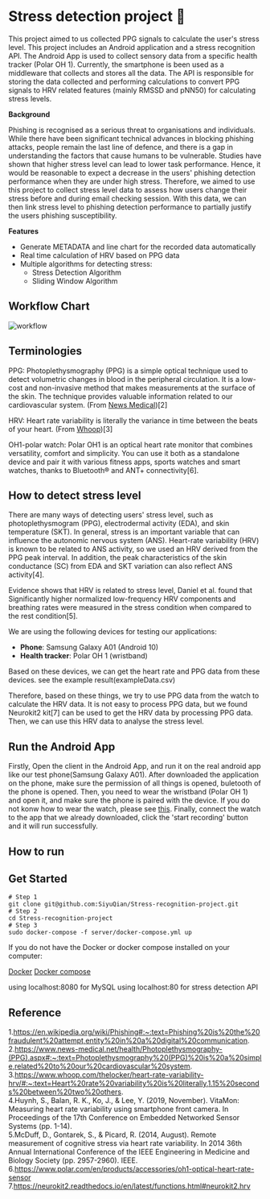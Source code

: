 # Stress detection project 🏰
This project aimed to us collected PPG signals to calculate the user's stress level. This project includes an Android application and a stress recognition API. The Android App is used to collect sensory data from a specific health tracker (Polar OH 1). Currently, the smartphone is been used as a middleware that collects and stores all the data. The API is responsible for storing the data collected and performing calculations to convert PPG signals to HRV related features (mainly RMSSD and pNN50) for calculating stress levels.

**Background**

Phishing is recognised as a serious threat to organisations and individuals. While there have been significant technical advances in blocking phishing attacks, people remain the last line of defence, and there is a gap in understanding the factors that cause humans to be vulnerable. Studies have shown that higher stress level can lead to lower task performance. Hence, it would be reasonable to expect a decrease in the users' phishing detection performance when they are under high stress. Therefore, we aimed to use this project to collect stress level data to assess how users change their stress before and during email checking session. With this data, we can then link stress level to phishing detection performance to partially justify the users phishing susceptibility.

**Features**

* Generate METADATA and line chart for the recorded data automatically
* Real time calculation of HRV based on PPG data
* Multiple algorithms for detecting stress:
   * Stress Detection Algorithm
   * Sliding Window Algorithm

## Workflow Chart
![workflow](https://user-images.githubusercontent.com/24470452/121450352-afe02080-c9ef-11eb-8a16-e93629e50063.png)

## Terminologies
PPG: Photoplethysmography (PPG) is a simple optical technique used to detect volumetric changes in blood in the peripheral circulation. It is a low-cost and non-invasive method that makes measurements at the surface of the skin. The technique provides valuable information related to our cardiovascular system. (From [News Medical](https://www.news-medical.net/health/Photoplethysmography-(PPG).aspx#:~:text=Photoplethysmography%20(PPG)%20is%20a%20simple,related%20to%20our%20cardiovascular%20system.))[2]
  
HRV: Heart rate variability is literally the variance in time between the beats of your heart. (From [Whoop](https://www.whoop.com/thelocker/heart-rate-variability-hrv/#:~:text=Heart%20rate%20variability%20is%20literally,1.15%20seconds%20between%20two%20others.))[3]
  
OH1-polar watch: Polar OH1 is an optical heart rate monitor that combines versatility, comfort and simplicity. You can use it both as a standalone device and pair it with various fitness apps, sports watches and smart watches, thanks to Bluetooth® and ANT+ connectivity[6].

## How to detect stress level

There are many ways of detecting users' stress level, such as photoplethysmogram (PPG), electrodermal activity (EDA), and skin temperature (SKT). In general, stress is an important variable that can influence the autonomic nervous system (ANS). Heart-rate variability (HRV) is known to be related to ANS activity, so we used an HRV derived from the PPG peak interval. In addition, the peak characteristics of the skin conductance (SC) from EDA and SKT variation can also reflect ANS activity[4].

Evidence shows that HRV is related to stress level, Daniel et al. found that Significantly higher normalized low-frequency HRV components and breathing rates were measured in the stress condition when compared to the rest condition[5].

We are using the following devices for testing our applications: 
- **Phone**: Samsung Galaxy A01 (Android 10)
- **Health tracker**: Polar OH 1 (wristband)

Based on these devices, we can get the heart rate and PPG data from these devices. see the example result(exampleData.csv)

Therefore, based on these things, we try to use PPG data from the watch to calculate the HRV data. It is not easy to process PPG data, but we found Neurokit2 kit[7] can be used to get the HRV data by processing PPG data. Then, we can use this HRV data to analyse the stress level.

## Run the Android App
Firstly, Open the client in the Android App, and run it on the real android app like our test phone(Samsung Galaxy A01).
After downloaded the application on the phone, make sure the permission of all things is opened, buletooth of the phone is opened.
Then, you need to wear the wristband (Polar OH 1) and open it, and make sure the phone is paired with the device. If you do not konw how to wear the watch, please see [this](https://www.polar.com/en/products/accessories/oh1-optical-heart-rate-sensor). 
Finally, connect the watch to the app that we already downloaded, click the 'start recording' button and it will run successfully. 

## How to run

## Get Started
```
# Step 1
git clone git@github.com:SiyuQian/Stress-recognition-project.git
# Step 2
cd Stress-recognition-project
# Step 3
sudo docker-compose -f server/docker-compose.yml up
```

If you do not have the Docker or docker compose installed on your computer:

[Docker](https://www.docker.com/get-started)
[Docker compose](https://docs.docker.com/compose/install/)

using localhost:8080 for MySQL
using localhost:80 for stress detection API

## Reference
1.https://en.wikipedia.org/wiki/Phishing#:~:text=Phishing%20is%20the%20fraudulent%20attempt,entity%20in%20a%20digital%20communication.  
2.https://www.news-medical.net/health/Photoplethysmography-(PPG).aspx#:~:text=Photoplethysmography%20(PPG)%20is%20a%20simple,related%20to%20our%20cardiovascular%20system.    
3.https://www.whoop.com/thelocker/heart-rate-variability-hrv/#:~:text=Heart%20rate%20variability%20is%20literally,1.15%20seconds%20between%20two%20others.  
4.Huynh, S., Balan, R. K., Ko, J., & Lee, Y. (2019, November). VitaMon: Measuring heart rate variability using smartphone front camera. In Proceedings of the 17th Conference on Embedded Networked Sensor Systems (pp. 1-14).  
5.McDuff, D., Gontarek, S., & Picard, R. (2014, August). Remote measurement of cognitive stress via heart rate variability. In 2014 36th Annual International Conference of the IEEE Engineering in Medicine and Biology Society (pp. 2957-2960). IEEE.  
6.https://www.polar.com/en/products/accessories/oh1-optical-heart-rate-sensor
7.https://neurokit2.readthedocs.io/en/latest/functions.html#neurokit2.hrv 
